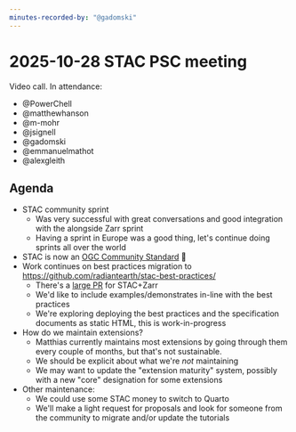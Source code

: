 ```yaml
---
minutes-recorded-by: "@gadomski"
---
```


# 2025-10-28 STAC PSC meeting

Video call.
In attendance:

- @PowerChell
- @matthewhanson
- @m-mohr
- @jsignell
- @gadomski
- @emmanuelmathot
- @alexgleith

## Agenda

- STAC community sprint
  - Was very successful with great conversations and good integration with the alongside Zarr sprint
  - Having a sprint in Europe was a good thing, let's continue doing sprints all over the world
- STAC is now an [OGC Community Standard](https://www.ogc.org/announcement/ogc-announces-publication-of-the-spatiotemporal-asset-catalog-community-standards/) 🥳
- Work continues on best practices migration to https://github.com/radiantearth/stac-best-practices/
  - There's a [large PR](https://github.com/radiantearth/stac-best-practices/pull/29) for STAC+Zarr
  - We'd like to include examples/demonstrates in-line with the best practices
  - We're exploring deploying the best practices and the specification documents as static HTML, this is work-in-progress
- How do we maintain extensions?
  - Matthias currently maintains most extensions by going through them every couple of months, but that's not sustainable.
  - We should be explicit about what we're _not_ maintaining
  - We may want to update the "extension maturity" system, possibly with a new "core" designation for some extensions
- Other maintenance:
  - We could use some STAC money to switch to Quarto
  - We'll make a light request for proposals and look for someone from the community to migrate and/or update the tutorials

